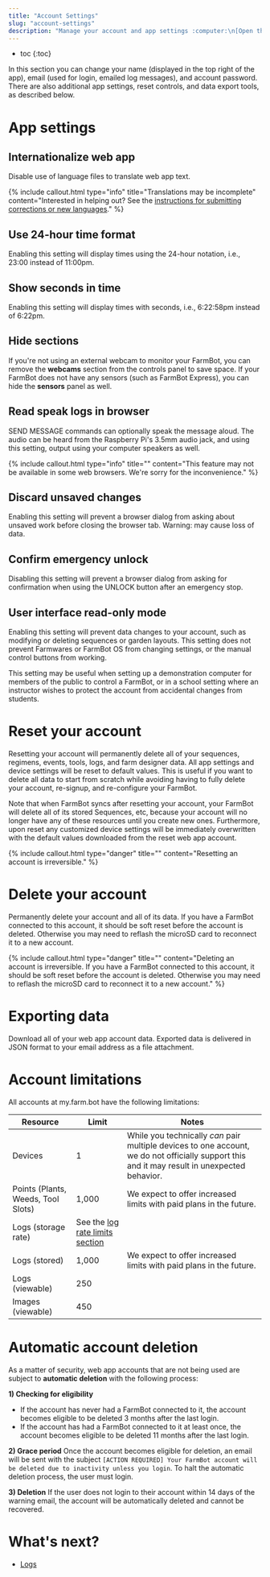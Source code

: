 ```yaml
---
title: "Account Settings"
slug: "account-settings"
description: "Manage your account and app settings :computer:\n[Open these settings in the app](https://my.farm.bot/app/designer/settings?highlight=account)"
---
```


* toc
{:toc}

In this section you can change your name (displayed in the top right of the app), email (used for login, emailed log messages), and account password. There are also additional app settings, reset controls, and data export tools, as described below.

# App settings

## Internationalize web app

Disable use of language files to translate web app text.

{%
include callout.html
type="info"
title="Translations may be incomplete"
content="Interested in helping out? See the [instructions for submitting corrections or new languages](https://github.com/FarmBot/Farmbot-Web-App#translating-the-web-app-into-your-language)."
%}

## Use 24-hour time format

Enabling this setting will display times using the 24-hour notation, i.e., 23:00 instead of 11:00pm.

## Show seconds in time

Enabling this setting will display times with seconds, i.e., 6:22:58pm instead of 6:22pm.

## Hide sections

If you're not using an external webcam to monitor your FarmBot, you can remove the **webcams** section from the controls panel to save space. If your FarmBot does not have any sensors (such as FarmBot Express), you can hide the **sensors** panel as well.

## Read speak logs in browser

<span class="fb-step fb-send-message">SEND MESSAGE</span> commands can optionally speak the message aloud. The audio can be heard from the Raspberry Pi's 3.5mm audio jack, and using this setting, output using your computer speakers as well.

{%
include callout.html
type="info"
title=""
content="This feature may not be available in some web browsers. We're sorry for the inconvenience."
%}

## Discard unsaved changes

Enabling this setting will prevent a browser dialog from asking about unsaved work before closing the browser tab. Warning: may cause loss of data.

## Confirm emergency unlock

Disabling this setting will prevent a browser dialog from asking for confirmation when using the <span class="fb-button fb-yellow">UNLOCK</span> button after an emergency stop.

## User interface read-only mode

Enabling this setting will prevent data changes to your account, such as modifying or deleting sequences or garden layouts. This setting does not prevent Farmwares or FarmBot OS from changing settings, or the manual control buttons from working.

This setting may be useful when setting up a demonstration computer for members of the public to control a FarmBot, or in a school setting where an instructor wishes to protect the account from accidental changes from students.

# Reset your account

Resetting your account will permanently delete all of your sequences, regimens, events, tools, logs, and farm designer data. All app settings and device settings will be reset to default values. This is useful if you want to delete all data to start from scratch while avoiding having to fully delete your account, re-signup, and re-configure your FarmBot.

Note that when FarmBot syncs after resetting your account, your FarmBot will delete all of its stored Sequences, etc, because your account will no longer have any of these resources until you create new ones. Furthermore, upon reset any customized device settings will be immediately overwritten with the default values downloaded from the reset web app account.

{%
include callout.html
type="danger"
title=""
content="Resetting an account is irreversible."
%}

# Delete your account

Permanently delete your account and all of its data. If you have a FarmBot connected to this account, it should be soft reset before the account is deleted. Otherwise you may need to reflash the microSD card to reconnect it to a new account.

{%
include callout.html
type="danger"
title=""
content="Deleting an account is irreversible. If you have a FarmBot connected to this account, it should be soft reset before the account is deleted. Otherwise you may need to reflash the microSD card to reconnect it to a new account."
%}

# Exporting data

Download all of your web app account data. Exported data is delivered in JSON format to your email address as a file attachment.

# Account limitations

All accounts at my.farm.bot have the following limitations:

|Resource                      |Limit                         |Notes                         |
|------------------------------|------------------------------|------------------------------|
|Devices                       |1                             |While you technically *can* pair multiple devices to one account, we do not officially support this and it may result in unexpected behavior.
|Points (Plants, Weeds, Tool Slots)|1,000                         |We expect to offer increased limits with paid plans in the future.
|Logs (storage rate)           |See the [log rate limits section](../the-farmbot-web-app/logs.md#log-limits)|
|Logs (stored)                 |1,000                         |We expect to offer increased limits with paid plans in the future.
|Logs (viewable)               |250                           |
|Images (viewable)             |450                           |

# Automatic account deletion

As a matter of security, web app accounts that are not being used are subject to **automatic deletion** with the following process:

**1) Checking for eligibility**
* If the account has never had a FarmBot connected to it, the account becomes eligible to be deleted 3 months after the last login.
* If the account has had a FarmBot connected to it at least once, the account becomes eligible to be deleted 11 months after the last login.

**2) Grace period**
Once the account becomes eligible for deletion, an email will be sent with the subject `[ACTION REQUIRED] Your FarmBot account will be deleted due to inactivity unless you login`. To halt the automatic deletion process, the user must login.

**3) Deletion**
If the user does not login to their account within 14 days of the warning email, the account will be automatically deleted and cannot be recovered.

# What's next?

 * [Logs](../the-farmbot-web-app/logs.md)
